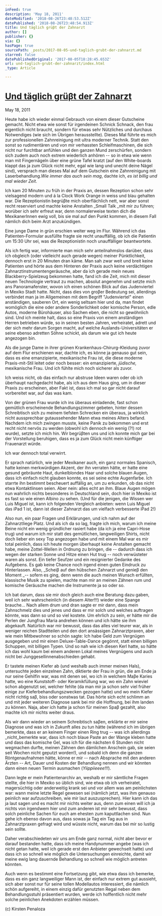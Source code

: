 ```yaml
---
inFeed: true
description: 'May 18, 2011'
dateModified: '2018-08-26T23:48:53.512Z'
datePublished: '2018-08-26T23:48:54.913Z'
title: Und täglich grüβt der Zahnarzt
author: []
publisher: {}
via: {}
hasPage: true
sourcePath: _posts/2017-08-05-und-taglich-grubt-der-zahnarzt.md
starred: false
datePublishedOriginal: '2017-08-05T18:28:45.653Z'
url: und-taglich-grubt-der-zahnarzt/index.html
_type: Article

---
```

# **[Und täglich grüβt der Zahnarzt][0]**

May 18, 2011

Heute habe ich wieder einmal Gebrauch von einem dieser Gutscheine gemacht. Nicht etwa wie sonst für irgendeinen Schnick Schnack, den frau eigentlich nicht braucht, sondern für etwas sehr Nützliches und durchaus Notwendiges (wie sich im Übrigen herausstellte). Dieses Mal führte es mich zur professionellen Zahnreinigung mit ultra moderner Technik. Statt den sonst so rudimentären und von mir verhassten Schleifmaschinen, die sich nicht nur furchtbar anfühlen und den ganzen Mund zerschürfen, sondern sich zudem auch noch extrem wiederlich anhören -- so in etwa wie wenn man mit Fingernägeln über eine grüne Tafel kratzt (auf den White-boards klappt das ja zum Glück nicht mehr, egal wie lang und unecht deine Nägel sind), versprach man dieses Mal auf dem Gutschein eine Zahnreinigung mit Laserbehandlung._Wie immer das auch sein mag_, dachte ich, _es ist billig und mal wieder Zeit_.

Ich kam 20 Minuten zu früh in der Praxis an, dessen Rezeption schon sehr vielsagend modern und á la Clock Work Orange in weiss und blau gehalten war. Die Rezeptionistin begrüβte mich oberflächlich nett, war aber sonst recht reserviert und machte keine Anstalten _Small Talk _mit mir zu führen; worüber ich sehr erfreut war, denn normalerweise texten dich die MexikanerInnen ewig voll, bis sie mal auf den Punkt kommen, in diesem Fall nämlich dich beim Arzt anzukündigen.

Eine junge Dame in grün erschien weiter weg im Flur. Während ich das Patienten-Formular ausfüllte fragte sie recht unauffällig, ob ich die Patientin um 15:30 Uhr sei, was die Rezeptionistin noch unauffälliger beantwortete.

Als ich fertig war, informierte man mich sehr anteilnahmslos darüber, dass ich obgleich (oder vielleicht auch gerade wegen) meiner Pünktlichkeit, dennoch erst in 20 Minuten dran käme. Man sah zwar weit und breit keine Patienten und hörte aus dem Hinteren der Praxis auch keine verdächtigen Zahnarztinstrumentengeräusche, aber da ich gerade mein neues Blackberry-Spielzeug bekommen hatte, fand ich die Zeit, mich mit dieser neuen Technologie vertraut zu machen, absolut angenehm und setzte mich ans Panoramafenster, wovon ich einen schönen Blick auf das Judenviertel in Mexiko Stadt hatte. Nicht, dass dies von groβer Bedeutung sei, allerdings verbindet man ja im Allgemeinen mit dem Begriff "Judenviertel" einen anständigen, sauberen Ort, ein wenig seltsam hier und da, man findet womöglich die eine oder andere Sonderlichkeit oder komische Person, edle Autos, moderne Bürohäuser, also Sachen eben, die nicht so gewöhnlich sind. Und ich meinte halt, dass so eine Praxis von einem anständigen Herren betrieben würde, so in seinen besten Jahren, verheiratet, adrett und der sich mehr darum Sorgen macht, auf welche Auslands-Universitäten er seine ebenso adretten Söhne schickt, als darum wie gut ich heute angezogen bin.

Als die junge Dame in ihrer grünen Krankenhaus-Chirurg-Kleidung zuvor auf dem Flur erschienen war, dachte ich, es könne ja genauso gut sein, dass es eine emanzipierte, mexikanische Frau ist, die diese moderne Praxis-mit-Stil leitet oder noch besser: ein emanzipierte, _jüdische,_ mexikanische Frau. Und ich fühlte mich noch sicherer als zuvor.

Ich weiss nicht, ob das einfach nur abstruse Ideen waren oder ob ich überhaupt nachgedacht habe, als ich aus dem Haus ging, um in dieser Praxis zu erscheinen, aber Fakt ist, dass ich mal so gar nicht darauf vorbereitet war, auf das was kam.

Von der grünen Frau wurde ich ins überaus einladende, fast schon gemütlich erscheinende Behandlungszimmer gebeten, hinter dessen Schreibtisch sich zu meinem tiefsten Schrecken ein überaus, ja wirklich nicht aussprechbar gutaussehender Mann etwa meines Alters befand. Nachdem ich mich zwingen musste, keine Panik zu bekommen und erst recht nicht nervös zu werden (obwohl ich dennoch ein wenig (?!) rot wurde), setzte ich mich hin. Wir begrüβten uns und ich konnte mich gar bei der Vorstellung beruhigen, dass es ja zum Glück nicht mein künftiger Frauenarzt würde.

Ich war dennoch total verwirrt.

Er sprach natürlich, wie jeder Mexikaner auch, ein ganz normales Spanisch, hatte keinen merkwürdigen Akzent, der ihn verraten hätte, er hatte eine gesund gebräunte Haut, dunkelblondes Haar und solche blauen Augen, dass ich einfach nicht glauben konnte, es sei seine echte Augenfarbe. Ich starrte ihn bestimmt bescheuert auffällig an, um zu erkunden, ob das nicht etwa Kontaktlinsen seien. Aber nein: alles echt an ihm. Blaue Augen mögen nun wahrlich nichts besonderes in Deutschland sein, doch hier in Mexiko ist es fast so wie einen Albino zu sehen. (Und für die jenigen, die Wissen wer Luis Miguel ist, kann ich folgenden Vergleich anbieten: wenn Luis Miguel das iPad 1 ist, dann ist dieser Zahnarzt das um vielfach verbesserte iPad 2!)

Also nun, ein paar Fragen und Erklärungen, und ich nahm auf der Zahnarztliege Platz. Und als ich da so lag, fragte ich mich, warum ich meine Beine nicht ein wenig gründlicher rasiert habe (da ich ja eine Capri-Hose trug) und warum ich mir statt des gemütlichen, langweiligen Shirts, nicht doch lieber ein sexy Top angezogen habe und mit einem Mal war es mir total peinlich, dass ich heute morgen überhaupt keine Anstalten gemacht habe, meine Zottel-Wellen in Ordnung zu bringen, die -- dadurch dass ich wegen der starken Sonne und Hitze einen Hut trug -- noch verwüsteter waren als sonst. Ein tiefer Seufzer und ein resignierter Gedanke des Aufgebens. Es gab keine Chance noch irgend einen guten Eindruck zu Hinterlassen. Also, _Scheiβ auf den hübschen Zahnarzt und genieβ den Moment _-- sofern es ging, denn wenn die auch meinen Wunsch erfüllten, klassische Musik zu spielen, machte man mir an meinen Zähnen rum und komische Geräusche machen die Instrumente ja so oder so.

Ich bat darum, dass sie mir doch gleich auch eine Beratung dazu gaben, weil ich sehr wahrscheinlich (in diesem Alter!!!) wieder eine Spange brauche... Nach allem drum und dran sagte er mir dann, dass mein Zahnschmelz dies und jenes und dass er mir solch und welches auftragen könnte, was dann so und so viel kostete. Um ehrlich zu sein, er hätte mir die Perlen der Jungfrau Maria andrehen können und ich hätte sie ihm abgekauft. Natürlich war mir bewusst, dass das alles viel teurer war, als in weniger reichen Stadtteilen und den dort ansässigen Zahnarztpraxen, aber wie mein Mitbewohner so schön sagte: Ich habe Geld zum Vergnügen ausgegeben und mir einen Deluxe-Table-Dance gegönnt, statt einen billigen Schuppen, mit billigen Typen. Und so nah wie ich diesen Kerl hatte, so hätte ich das wohl kaum bei einem anderen Lokal meines Vergnügens und auch nicht bei Junggesellinnenabschieden gehabt.

Er tastete meinen Kiefer ab (und weshalb auch immer meinen Hals), untersuchte jeden einzelnen Zahn, diktierte der Frau in grün, die am Ende ja nur seine Gehilfin war, was mit denen sei, wo ich in welchem Maβe Karies hatte, wo eine Kunststoff- oder Keramikfüllung war, wo ein Zahn wieviel schon abgenutzt sei, welcher fehlte (da man mir ja schon sehr viel früher einige zur Kieferbehandlungszwecken gezogen hatte) und wo mein Kiefer nicht richtig saβ, biss oder sonstwas tat. Das hörte sich echt schlimm an und mit jeder weiteren Diagnose sank bei mir die Hoffnung, bei ihm landen zu können. Naja, aber ich hatte ja schon für meinen Spaβ gezahlt, also machte ich mir nichts weiter draus.

Als wir dann wieder an seinem Schreibtisch saβen, erklärte er mir seine Diagnose und was ich in Zukunft alles zu tun hätte (während ich im übrigen bemerkte, dass er an keinem Finger einen Ring trug -- was ich allerdings _nicht_bemerkte war, dass ich noch blaue Paste an der Wange kleben hatte und dass das komische Gel, was ich für die nächsten 6 Stunden nicht wegmachen durfte, meinen Zähnen den dämlichen Anschein gab, sie seien seit Wochen nicht geputzt worden!), und sobald ich denn die ganzen Röntgenaufnahmen hätte, könne er mir -- nach Absprache mit den anderen Ärzten -- Art, Dauer und Kosten der Behandlung nennen und wir könnten dann einen neuen Termin ausmachen (_Yiippiieeee!!!_).

Dann legte er mein Patientenarchiv an, weshalb er mir sämtliche Fragen stellte, die hier in Mexiko so üblich sind, wie etwa ob ich verheiratet, magersüchtig oder anderweitig krank sei und vor allem was am peinlichsten war: wann meine letzte Regel gewesen sei (nämlich jetzt, was ihm genauso peinlich war aufzuschreiben, wie mir laut auszusprechen). Hier kann ich das ja laut sagen und es macht mir nichts weiter aus, denn zum einen will ich ja nichts von irgendwem hier und zum anderen ist mir sehr bewusst, dass solch peinliche Sachen für euch am ehesten zum kaputtlachen sind. Nun gehe ich ebenso davon aus, dass sowas ja Tag ein Tag aus in Zahnarztpraxen gefragt wird und wüsste nicht, warum das bei mir so lustig sein sollte.

Daher verabschiedeten wir uns am Ende ganz normal, nicht aber bevor er darauf bestanden hatte, dass ich meine Handynummer angebe (was ich nicht getan hatte, weil ich gerade erst den Anbieter gewechselt hatte) und dass ich so schnell wie möglich die Untersuchungen einreichte, damit wir meine ewig lang dauernde Behandlung so schnell wie möglich antreten könnten.

Auch wenn es bestimmt eine Fortsetzung gibt, wie etwa dass ich bemerke, dass es ein ganz langweiliger Mann ist, der einfach nur extrem gut aussieht, sich aber sonst nur für seine tollen Modellautos interessiert, die nämlich schön aufgereiht, in einem einzig dafür genutzten Regal neben dem Behandlungsstuhl präsentiert wurden, werde ich hoffentlich nicht mehr solche peinlichen Anekdoten erzählen müssen.

(c) Kirsten Penaloza

[0]: https://kirstenpenaloza.squarespace.com/deutsch-blah/2014/3/30/und-tglich-grt-der-zahnarzt
